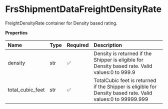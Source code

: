 # FrsShipmentDataFreightDensityRate

FreightDensityRate container for Density based rating.

**Properties**

| Name             | Type | Required | Description                                                                                                |
| :--------------- | :--- | :------- | :--------------------------------------------------------------------------------------------------------- |
| density          | str  | ✅       | Density is returned if the Shipper is eligible for Density based rate. Valid values:0 to 999.9             |
| total_cubic_feet | str  | ✅       | TotalCubic feet is returned if the Shipper is eligible for Density based rate. Valid values:0 to 99999.999 |

<!-- This file was generated by liblab | https://liblab.com/ -->
